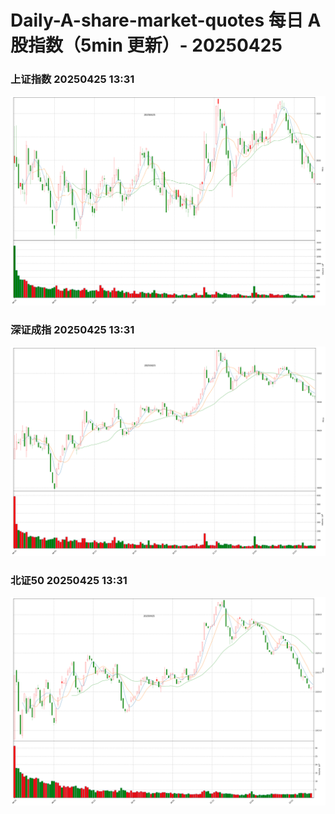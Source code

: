 
# Daily-A-share-market-quotes 每日 A 股指数（5min 更新）- 20250425

### 上证指数 20250425 13:31
![](./fig/2025/4/20250425-sh000001.png)

### 深证成指 20250425 13:31
![](./fig/2025/4/20250425-sz399001.png)

### 北证50 20250425 13:31
![](./fig/2025/4/20250425-bj899050.png)
